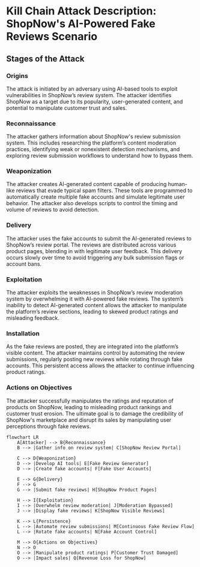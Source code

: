 # Kill Chain Attack Description: ShopNow's AI-Powered Fake Reviews Scenario

## Stages of the Attack

### Origins
The attack is initiated by an adversary using AI-based tools to exploit vulnerabilities in ShopNow’s review system. The attacker identifies ShopNow as a target due to its popularity, user-generated content, and potential to manipulate customer trust and sales.

### Reconnaissance
The attacker gathers information about ShopNow's review submission system. This includes researching the platform’s content moderation practices, identifying weak or nonexistent detection mechanisms, and exploring review submission workflows to understand how to bypass them.

### Weaponization
The attacker creates AI-generated content capable of producing human-like reviews that evade typical spam filters. These tools are programmed to automatically create multiple fake accounts and simulate legitimate user behavior. The attacker also develops scripts to control the timing and volume of reviews to avoid detection.

### Delivery
The attacker uses the fake accounts to submit the AI-generated reviews to ShopNow’s review portal. The reviews are distributed across various product pages, blending in with legitimate user feedback. This delivery occurs slowly over time to avoid triggering any bulk submission flags or account bans.

### Exploitation
The attacker exploits the weaknesses in ShopNow’s review moderation system by overwhelming it with AI-powered fake reviews. The system’s inability to detect AI-generated content allows the attacker to manipulate the platform’s review sections, leading to skewed product ratings and misleading feedback.

### Installation
As the fake reviews are posted, they are integrated into the platform’s visible content. The attacker maintains control by automating the review submissions, regularly posting new reviews while rotating through fake accounts. This persistent access allows the attacker to continue influencing product ratings.

### Actions on Objectives
The attacker successfully manipulates the ratings and reputation of products on ShopNow, leading to misleading product rankings and customer trust erosion. The ultimate goal is to damage the credibility of ShopNow's marketplace and disrupt its sales by manipulating user perceptions through fake reviews.

```mermaid
flowchart LR
    A[Attacker] --> B{Reconnaissance}
    B --> |Gather info on review system| C[ShopNow Review Portal]
    
    C --> D{Weaponization}
    D --> |Develop AI tools| E[Fake Review Generator]
    D --> |Create fake accounts| F[Fake User Accounts]

    E --> G{Delivery}
    F --> G
    G --> |Submit fake reviews| H[ShopNow Product Pages]

    H --> I{Exploitation}
    I --> |Overwhelm review moderation| J[Moderation Bypassed]
    J --> |Display fake reviews| K[ShopNow Visible Reviews]

    K --> L{Persistence}
    L --> |Automate review submissions| M[Continuous Fake Review Flow]
    L --> |Rotate fake accounts| N[Fake Account Control]

    M --> O{Actions on Objectives}
    N --> O
    O --> |Manipulate product ratings| P[Customer Trust Damaged]
    O --> |Impact sales| Q[Revenue Loss for ShopNow]
